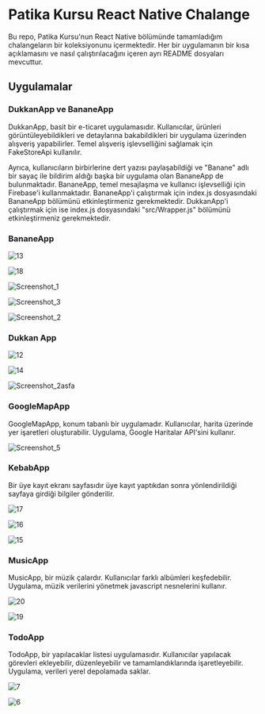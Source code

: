 # Patika Kursu React Native Chalange

Bu repo, Patika Kursu'nun React Native bölümünde tamamladığım chalangeların bir koleksiyonunu içermektedir. Her bir uygulamanın bir kısa açıklamasını ve nasıl çalıştırılacağını içeren ayrı README dosyaları mevcuttur.

## Uygulamalar

### DukkanApp ve BananeApp
DukkanApp, basit bir e-ticaret uygulamasıdır. Kullanıcılar, ürünleri görüntüleyebildikleri ve detaylarına bakabildikleri bir uygulama üzerinden alışveriş yapabilirler. Temel alışveriş işlevselliğini sağlamak için FakeStoreApi kullanılır.

Ayrıca, kullanıcıların birbirlerine dert yazısı paylaşabildiği ve "Banane" adlı bir sayaç ile bildirim aldığı başka bir uygulama olan BananeApp de bulunmaktadır. BananeApp, temel mesajlaşma ve kullanıcı işlevselliği için Firebase'i kullanmaktadır. BananeApp'i çalıştırmak için index.js dosyasındaki BananeApp bölümünü etkinleştirmeniz gerekmektedir.
DukkanApp'i çalıştırmak için ise index.js dosyasındaki "src/Wrapper.js" bölümünü etkinleştirmeniz gerekmektedir.



### BananeApp
![13](https://github.com/serkancan006/React-Native/assets/109299838/b0d2988e-4b68-4388-986e-705811b8cae2)

![18](https://github.com/serkancan006/React-Native/assets/109299838/67494eed-1116-48fd-8af4-af237b9784c4)

![Screenshot_1](https://github.com/serkancan006/React-Native/assets/109299838/f61296f6-ec88-4eab-ae06-4c10a4ecd9a1)

![Screenshot_3](https://github.com/serkancan006/React-Native/assets/109299838/d92cc447-dede-49a9-a646-37836d4507bf)

![Screenshot_2](https://github.com/serkancan006/React-Native/assets/109299838/7d9d7617-11f7-49a0-afd8-80f9a84361fc)





### Dukkan App
![12](https://github.com/serkancan006/React-Native/assets/109299838/cf3bbb44-4c9b-4647-a115-7ed01f270dc4)

![14](https://github.com/serkancan006/React-Native/assets/109299838/c137a75e-3321-46a4-80a3-1cb8bbe0caca)

![Screenshot_2asfa](https://github.com/serkancan006/React-Native/assets/109299838/a928db64-7ca2-4657-87b7-c4daa78e98d9)






### GoogleMapApp

GoogleMapApp, konum tabanlı bir uygulamadır. Kullanıcılar, harita üzerinde yer işaretleri oluşturabilir. Uygulama, Google Haritalar API'sini kullanır.


![Screenshot_5](https://github.com/serkancan006/React-Native/assets/109299838/43efb498-a949-4c9b-9729-530b78be307a)






### KebabApp

Bir üye kayıt ekranı sayfasıdır üye kayıt yaptıkdan sonra yönlendirildiği sayfaya girdiği bilgiler gönderilir.


![17](https://github.com/serkancan006/React-Native/assets/109299838/77ae5a00-8771-4eb2-aea2-1985f6f945af)

![16](https://github.com/serkancan006/React-Native/assets/109299838/ce6976b0-aad5-4191-bf6b-e6bad0dfb12b)

![15](https://github.com/serkancan006/React-Native/assets/109299838/ff7a7339-56b6-49a3-9b5d-59c884da4ae6)



### MusicApp

MusicApp, bir müzik çalardır. Kullanıcılar farklı albümleri keşfedebilir. Uygulama, müzik verilerini yönetmek javascript nesnelerini kullanır.


![20](https://github.com/serkancan006/React-Native/assets/109299838/11749c27-81c0-4d00-98ae-3d8a5f471f02)

![19](https://github.com/serkancan006/React-Native/assets/109299838/aa868b93-da82-4ccf-b02f-1830f337bcf0)



### TodoApp

TodoApp, bir yapılacaklar listesi uygulamasıdır. Kullanıcılar yapılacak görevleri ekleyebilir, düzenleyebilir ve tamamlandıklarında işaretleyebilir. Uygulama, verileri yerel depolamada saklar.


![7](https://github.com/serkancan006/React-Native/assets/109299838/cc69cb9c-2676-4e10-86ee-c95541020b53)

![6](https://github.com/serkancan006/React-Native/assets/109299838/286e75e3-aac3-4a24-849d-47ba76bd8a04)






